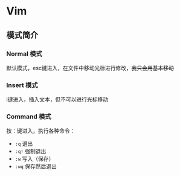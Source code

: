 # Vim

## 模式简介

### Normal 模式

默认模式，esc键进入，在文件中移动光标进行修改，<del>我只会用基本移动</del>

### Insert 模式

i键进入，插入文本，但不可以进行光标移动

### Command 模式

按：键进入，执行各种命令：

* ```:q``` 退出
* ```:q!``` 强制退出
* ```:w``` 写入（保存）
* ```:wq``` 保存然后退出
